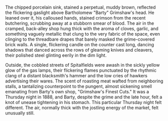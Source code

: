 The chipped porcelain sink, stained a perpetual, muddy brown, reflected the flickering gaslight above Bartholomew "Barty" Grimshaw's head.  He leaned over it, his calloused hands, stained crimson from the recent butchering, scrubbing away at a stubborn smear of blood.  The air in the cramped, back-alley shop hung thick with the aroma of cloves, garlic, and something vaguely metallic that clung to the very fabric of the space, even clinging to the threadbare drapes that barely masked the grime-covered brick walls.  A single, flickering candle on the counter cast long, dancing shadows that danced across the rows of gleaming knives and cleavers, their polished steel glinting eerily in the dim light.

Outside, the cobbled streets of Spitalfields were awash in the sickly yellow glow of the gas lamps, their flickering flames punctuated by the rhythmic clang of a distant blacksmith's hammer and the low cries of hawkers advertising their wares. The scent of roasting meat wafted from neighboring stalls, a tantalizing counterpoint to the pungent, almost sickening smell emanating from Barty's own shop,  "Grimshaw's Finest Cuts."  It was a Thursday night in 1888, and Barty, despite the grime and the late hour, felt a knot of unease tightening in his stomach.  This particular Thursday night felt different.  The air, normally thick with the jostling energy of the market, felt unusually still.
